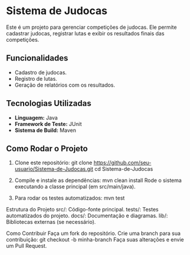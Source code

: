 # Sistema de Judocas

Este é um projeto para gerenciar competições de judocas. Ele permite cadastrar judocas, registrar lutas e exibir os resultados finais das competições.

## Funcionalidades
- Cadastro de judocas.
- Registro de lutas.
- Geração de relatórios com os resultados.

## Tecnologias Utilizadas
- **Linguagem:** Java
- **Framework de Teste:** JUnit
- **Sistema de Build:** Maven

## Como Rodar o Projeto
1. Clone este repositório:
   git clone https://github.com/seu-usuario/Sistema-de-Judocas.git
   cd Sistema-de-Judocas
   
2. Compile e instale as dependências:
mvn clean install
Rode o sistema executando a classe principal (em src/main/java).

3. Para rodar os testes automatizados:
mvn test

Estrutura do Projeto
src/: Código-fonte principal.
tests/: Testes automatizados do projeto.
docs/: Documentação e diagramas.
lib/: Bibliotecas externas (se necessário).

Como Contribuir
Faça um fork do repositório.
Crie uma branch para sua contribuição:
git checkout -b minha-branch
Faça suas alterações e envie um Pull Request.


